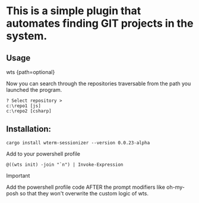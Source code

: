 # This is a simple plugin that automates finding GIT projects in the system.

## Usage
wts {path=optional}

Now you can search through the repositories traversable from the path you launched the program.
```
? Select repository > 
c:\repo1 [js]
c:\repo2 [csharp]
```

## Installation:
```
cargo install wterm-sessionizer --version 0.0.23-alpha
```

Add to your powershell profile

```pwsh
@((wts init) -join "`n") | Invoke-Expression
```

> [!IMPORTANT]
> Add the powershell profile code AFTER the prompt modifiers like oh-my-posh so that they won't overwrite the custom logic of wts.
